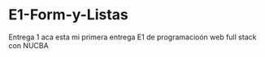 # E1-Form-y-Listas
Entrega 1 
aca esta mi primera entrega E1 de programacioón web full stack con NUCBA
